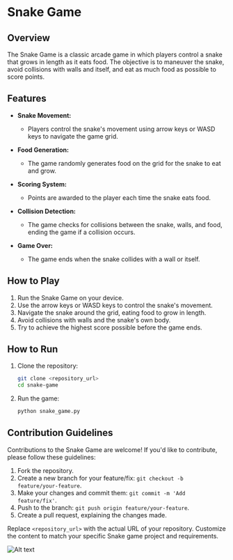 # Snake Game

## Overview

The Snake Game is a classic arcade game in which players control a snake that grows in length as it eats food. The objective is to maneuver the snake, avoid collisions with walls and itself, and eat as much food as possible to score points.

## Features

- **Snake Movement:**
  - Players control the snake's movement using arrow keys or WASD keys to navigate the game grid.

- **Food Generation:**
  - The game randomly generates food on the grid for the snake to eat and grow.

- **Scoring System:**
  - Points are awarded to the player each time the snake eats food.

- **Collision Detection:**
  - The game checks for collisions between the snake, walls, and food, ending the game if a collision occurs.

- **Game Over:**
  - The game ends when the snake collides with a wall or itself.

## How to Play

1. Run the Snake Game on your device.
2. Use the arrow keys or WASD keys to control the snake's movement.
3. Navigate the snake around the grid, eating food to grow in length.
4. Avoid collisions with walls and the snake's own body.
5. Try to achieve the highest score possible before the game ends.

## How to Run

1. Clone the repository:
   ```bash
   git clone <repository_url>
   cd snake-game
   ```

2. Run the game:
   ```bash
   python snake_game.py
   ```

## Contribution Guidelines

Contributions to the Snake Game are welcome! If you'd like to contribute, please follow these guidelines:

1. Fork the repository.
2. Create a new branch for your feature/fix: `git checkout -b feature/your-feature`.
3. Make your changes and commit them: `git commit -m 'Add feature/fix'`.
4. Push to the branch: `git push origin feature/your-feature`.
5. Create a pull request, explaining the changes made.



Replace `<repository_url>` with the actual URL of your repository. Customize the content to match your specific Snake game project and requirements.

![Alt text](https://github.com/sree-hari-s/100DaysOfCode-Python/blob/main/Intermediate/Day-21-Snake%20Game(Full)/Game/game.png)
